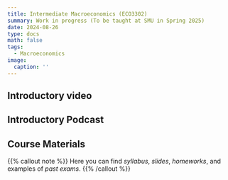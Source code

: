 ```yaml
---
title: Intermediate Macroeconomics (ECO3302)
summary: Work in progress (To be taught at SMU in Spring 2025)
date: 2024-08-26
type: docs
math: false
tags:
  - Macroeconomics
image:
  caption: ''
---
```


## Introductory video



## Introductory Podcast


## Course Materials

{{% callout note %}}
Here you can find _syllabus_, _slides_, _homeworks_, and examples of _past exams_.
{{% /callout %}}


